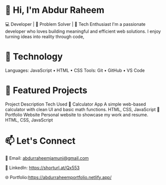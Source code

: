 # 👋 Hi, I'm Abdur Raheem
💻 Developer | 🔧 Problem Solver | 🎨 Tech Enthusiast
I'm a passionate developer who loves building meaningful and efficient web solutions.
I enjoy turning ideas into reality through code,
# 🧰 Technology
Languages:   JavaScript •  HTML • CSS 
Tools:       Git • GitHub • VS Code 
# 📌 Featured Projects
Project	Description	Tech Used
🔢 Calculator App	A simple web-based calculator with clean UI and basic math functions.	HTML, CSS, JavaScript
📝 Portfolio Website	Personal website to showcase my work and resume.	HTML, CSS, JavaScript

# 📫 Let's Connect
📧 Email: abdurraheemjamuni@gmail.com

💼 LinkedIn: https://shorturl.at/Qx553

🌐 Portfolio:https://abdurraheemportfolio.netlify.app/
